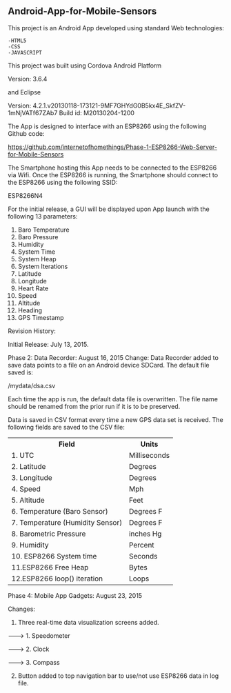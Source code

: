 <h2><strong>Android-App-for-Mobile-Sensors</strong></h2>

This project is an Android App developed using standard Web technologies:

    -HTML5
    -CSS
    -JAVASCRIPT

This project was built using Cordova Android Platform

Version: 3.6.4

and Eclipse

Version: 4.2.1.v20130118-173121-9MF7GHYdG0B5kx4E_SkfZV-1mNjVATf67ZAb7
Build id: M20130204-1200

The App is designed to interface with an ESP8266 using the following Github code:

https://github.com/internetofhomethings/Phase-1-ESP8266-Web-Server-for-Mobile-Sensors

The Smartphone hosting this App needs to be connected to the ESP8266 via Wifi. Once the ESP8266
is running, the Smartphone should connect to the ESP8266 using the following SSID:

ESP8266N4

For the initial release, a GUI will be displayed upon App launch with the following 13 parameters:

1. Baro Temperature
2. Baro Pressure
3. Humidity
4. System Time
5. System Heap
6. System Iterations
7. Latitude
8. Longitude
9. Heart Rate
10. Speed
11. Altitude
12. Heading
13. GPS Timestamp

Revision History:

Initial Release:         July 13, 2015. 

Phase 2: Data Recorder:  August 16, 2015 
Change: Data Recorder added to save data points to a file on an Android device SDCard. The default file saved is:

<SDCARD>/mydata/dsa.csv

Each time the app is run, the default data file is overwritten. The file name should be renamed from the prior
run if it is to be preserved.

Data is saved in CSV format every time a new GPS data set is received. The following fields are saved to the CSV file:

<table>
<tr>
<th>Field</th>
<th>Units</th>
</tr>
<tr>
<td>1. UTC</td>
<td>Milliseconds</td>
</tr>
<tr>
<td>2. Latitude</td>
<td>Degrees</td>
</tr>
<tr>
<td>3. Longitude</td>
<td>Degrees</td>
</tr>
<tr>
<td>4. Speed</td>
<td>Mph</td>
</tr>
<tr>
<td>5. Altitude</td>
<td>Feet</td>
</tr>
<tr>
<td>6. Temperature (Baro Sensor)</td>
<td>Degrees F</td>
</tr>
<tr>
<td>7. Temperature (Humidity Sensor)</td>
<td>Degrees F</td>
</tr>
<tr>
<td>8. Barometric Pressure</td>
<td>inches Hg</td>
</tr>
<tr>
<td>9. Humidity</td>
<td>Percent</td>
</tr>
<tr>
<td>10. ESP8266 System time</td>
<td>Seconds</td>
</tr>
<tr>
<td>11.ESP8266 Free Heap</td>
<td>Bytes</td>
</tr>
<tr>
<td>12.ESP8266 loop() iteration</td>
<td>Loops</td>
</tr>
</table>

Phase 4: Mobile App Gadgets:  August 23, 2015

Changes:

1. Three real-time data visualization screens added.

---> 1. Speedometer

---> 2. Clock

---> 3. Compass

2. Button added to top navigation bar to use/not use ESP8266 data in log file.





